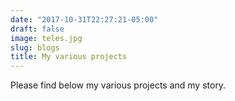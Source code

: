 ```yaml
---
date: "2017-10-31T22:27:21-05:00"
draft: false
image: teles.jpg
slug: blogs
title: My various projects
---
```


Please find below my various projects and my story. 
